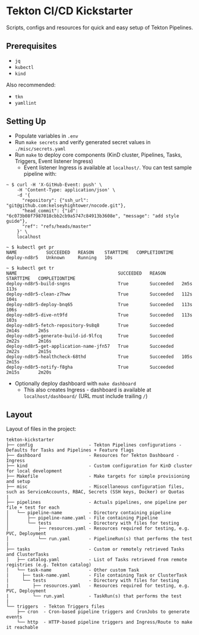 # Tekton CI/CD Kickstarter

Scripts, configs and resources for quick and easy setup of Tekton Pipelines.

## Prerequisites

- `jq`
- `kubectl`
- `kind`

Also recommended:

- `tkn`
- `yamllint`

## Setting Up

- Populate variables in `.env`
- Run `make secrets` and verify generated secret values in `./misc/secrets.yaml`
- Run `make` to deploy core components (KinD cluster, Pipelines, Tasks, Triggers, Event listener Ingress)
    - Event listener Ingress is available at `localhost/`. You can test sample pipeline with:
    
```shell
~ $ curl -H 'X-GitHub-Event: push' \
    -H 'Content-Type: application/json' \
    -d '{
      "repository": {"ssh_url": "git@github.com:kelseyhightower/nocode.git"},
      "head_commit": {"id": "6c073b08f7987018cbb2cb9a5747c84913b3608e", "message": "add style guide"},
      "ref": "refs/heads/master"
    }' \
    localhost

~ $ kubectl get pr
NAME           SUCCEEDED   REASON    STARTTIME   COMPLETIONTIME
deploy-nd8r5   Unknown     Running   10s        

~ $ kubectl get tr
NAME                                      SUCCEEDED   REASON      STARTTIME   COMPLETIONTIME
deploy-nd8r5-build-sngns                  True        Succeeded   2m5s        113s
deploy-nd8r5-clean-z7hww                  True        Succeeded   112s        104s
deploy-nd8r5-deploy-bnq65                 True        Succeeded   113s        106s
deploy-nd8r5-dive-nt9fd                   True        Succeeded   113s        103s
deploy-nd8r5-fetch-repository-9s8q8       True        Succeeded   2m14s       2m5s
deploy-nd8r5-generate-build-id-9lfcq      True        Succeeded   2m22s       2m16s
deploy-nd8r5-get-application-name-jfn57   True        Succeeded   2m22s       2m15s
deploy-nd8r5-healthcheck-68thd            True        Succeeded   105s        2m15s
deploy-nd8r5-notify-f8gha                 True        Succeeded   2m15s       2m20s
```

- Optionally deploy dashboard with `make dashboard`
    - This also creates Ingress - dashboard is available at `localhost/dashboard/` (URL must include trailing `/`)

## Layout

Layout of files in the project:
```
tekton-kickstarter
├── config                     - Tekton Pipelines configurations - Defaults for Tasks and Pipelines + Feature flags
├── dashboard                  - Resources for Tekton Dashboard - Ingress
├── kind                       - Custom configuration for KinD cluster for local development
├── Makefile                   - Make targets for simple provisioning and setup
├── misc                       - Miscellaneous configuration files, such as ServiceAccounts, RBAC, Secrets (SSH keys, Docker) or Quotas
|
├── pipelines                  - Actuals pipelines, one pipeline per file + test for each
│   └── pipeline-name          - Directory containing pipeline
│       ├── pipeline-name.yaml - File containing Pipeline
│       └── tests              - Directory with files for testing
│           ├── resources.yaml - Resources required for testing, e.g. PVC, Deployment
│           └── run.yaml       - PipelineRun(s) that performs the test
|
├── tasks                      - Custom or remotely retrieved Tasks and ClusterTasks
│   ├── catalog.yaml           - List of Tasks retrieved from remote registries (e.g. Tekton catalog)
│   └── task-name              - Other custom Task
|     ├── task-name.yaml       - File containing Task or ClusterTask
|     └── tests                - Directory with files for testing
|         ├── resources.yaml   - Resources required for testing, e.g. PVC, Deployment
|         └── run.yaml         - TaskRun(s) that performs the test
|
└── triggers  - Tekton Triggers files
    ├── cron  - Cron-based pipeline triggers and CronJobs to generate events
    └── http  - HTTP-based pipeline triggers and Ingress/Route to make it reachable
```